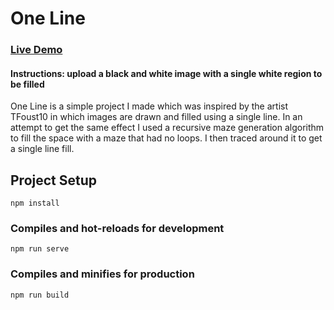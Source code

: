 # One Line
### [Live Demo](https://adamnizol.github.io/oneline/)
#### Instructions: upload a black and white image with a single white region to be filled

One Line is a simple project I made which was inspired by the artist TFoust10 in which images are drawn and filled using a single line. In an attempt to get the same effect I used a recursive maze generation algorithm to fill the space with a maze that had no loops. I then traced around it to get a single line fill.


## Project Setup
```
npm install
```

### Compiles and hot-reloads for development
```
npm run serve
```

### Compiles and minifies for production
```
npm run build
``` 
